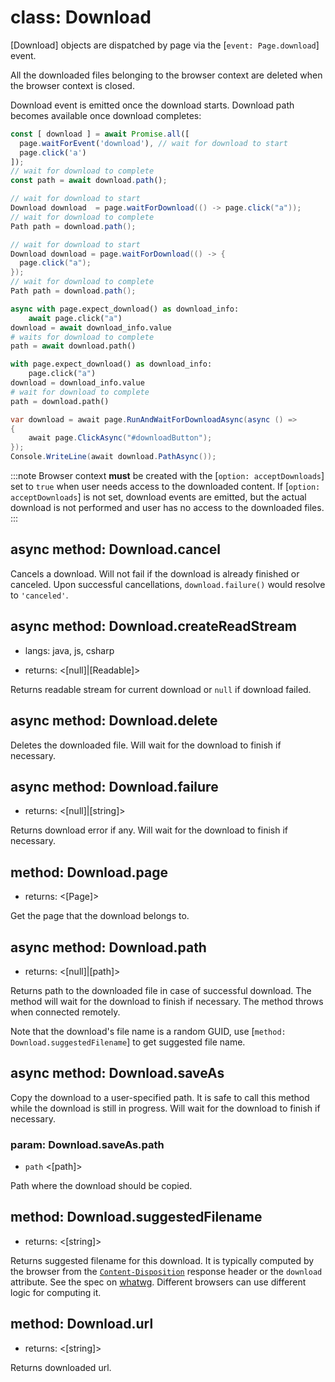 # class: Download

[Download] objects are dispatched by page via the [`event: Page.download`] event.

All the downloaded files belonging to the browser context are deleted when the
browser context is closed.

Download event is emitted once the download starts. Download path becomes available once download completes:

```js
const [ download ] = await Promise.all([
  page.waitForEvent('download'), // wait for download to start
  page.click('a')
]);
// wait for download to complete
const path = await download.path();
```

```java
// wait for download to start
Download download  = page.waitForDownload(() -> page.click("a"));
// wait for download to complete
Path path = download.path();
```

```java
// wait for download to start
Download download = page.waitForDownload(() -> {
  page.click("a");
});
// wait for download to complete
Path path = download.path();
```

```python async
async with page.expect_download() as download_info:
    await page.click("a")
download = await download_info.value
# waits for download to complete
path = await download.path()
```

```python sync
with page.expect_download() as download_info:
    page.click("a")
download = download_info.value
# wait for download to complete
path = download.path()
```

```csharp
var download = await page.RunAndWaitForDownloadAsync(async () =>
{
    await page.ClickAsync("#downloadButton");
});
Console.WriteLine(await download.PathAsync());
```

:::note
Browser context **must** be created with the [`option: acceptDownloads`] set to `true` when user needs access to the
downloaded content. If [`option: acceptDownloads`] is not set, download events are emitted, but the actual download is
not performed and user has no access to the downloaded files.
:::

## async method: Download.cancel

Cancels a download. Will not fail if the download is already finished or canceled.
Upon successful cancellations, `download.failure()` would resolve to `'canceled'`.

## async method: Download.createReadStream
* langs: java, js, csharp
- returns: <[null]|[Readable]>

Returns readable stream for current download or `null` if download failed.

## async method: Download.delete

Deletes the downloaded file. Will wait for the download to finish if necessary.

## async method: Download.failure
- returns: <[null]|[string]>

Returns download error if any. Will wait for the download to finish if necessary.

## method: Download.page
- returns: <[Page]>

Get the page that the download belongs to.

## async method: Download.path
- returns: <[null]|[path]>

Returns path to the downloaded file in case of successful download. The method will
wait for the download to finish if necessary. The method throws when connected remotely.

Note that the download's file name is a random GUID, use [`method: Download.suggestedFilename`]
to get suggested file name.

## async method: Download.saveAs

Copy the download to a user-specified path. It is safe to call this method while the download
is still in progress. Will wait for the download to finish if necessary.

### param: Download.saveAs.path
- `path` <[path]>

Path where the download should be copied.

## method: Download.suggestedFilename
- returns: <[string]>

Returns suggested filename for this download. It is typically computed by the browser from the
[`Content-Disposition`](https://developer.mozilla.org/en-US/docs/Web/HTTP/Headers/Content-Disposition) response header
or the `download` attribute. See the spec on [whatwg](https://html.spec.whatwg.org/#downloading-resources). Different
browsers can use different logic for computing it.

## method: Download.url
- returns: <[string]>

Returns downloaded url.
